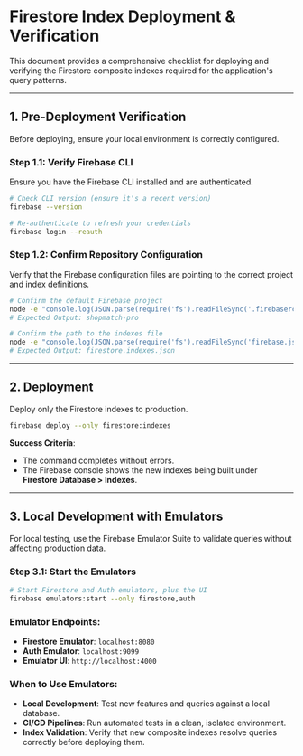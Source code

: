# Firestore Index Deployment & Verification

This document provides a comprehensive checklist for deploying and verifying the Firestore composite indexes required for the application's query patterns.

---

## 1. Pre-Deployment Verification

Before deploying, ensure your local environment is correctly configured.

### Step 1.1: Verify Firebase CLI

Ensure you have the Firebase CLI installed and are authenticated.

```bash
# Check CLI version (ensure it's a recent version)
firebase --version

# Re-authenticate to refresh your credentials
firebase login --reauth
```

### Step 1.2: Confirm Repository Configuration

Verify that the Firebase configuration files are pointing to the correct project and index definitions.

```bash
# Confirm the default Firebase project
node -e "console.log(JSON.parse(require('fs').readFileSync('.firebaserc', 'utf8')).projects.default)"
# Expected Output: shopmatch-pro

# Confirm the path to the indexes file
node -e "console.log(JSON.parse(require('fs').readFileSync('firebase.json', 'utf8')).firestore.indexes)"
# Expected Output: firestore.indexes.json
```

---

## 2. Deployment

Deploy only the Firestore indexes to production.

```bash
firebase deploy --only firestore:indexes
```

**Success Criteria**:
- The command completes without errors.
- The Firebase console shows the new indexes being built under **Firestore Database > Indexes**.

---

## 3. Local Development with Emulators

For local testing, use the Firebase Emulator Suite to validate queries without affecting production data.

### Step 3.1: Start the Emulators

```bash
# Start Firestore and Auth emulators, plus the UI
firebase emulators:start --only firestore,auth
```

### Emulator Endpoints:
- **Firestore Emulator**: `localhost:8080`
- **Auth Emulator**: `localhost:9099`
- **Emulator UI**: `http://localhost:4000`

### When to Use Emulators:
- **Local Development**: Test new features and queries against a local database.
- **CI/CD Pipelines**: Run automated tests in a clean, isolated environment.
- **Index Validation**: Verify that new composite indexes resolve queries correctly before deploying them.